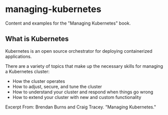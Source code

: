 # managing-kubernetes

Content and examples for the "Managing Kubernetes" book.

## What is Kubernetes

Kubernetes is an open source orchestrator for deploying containerized applications.

There are a variety of topics that make up the necessary skills for managing a Kubernetes cluster:

* How the cluster operates
* How to adjust, secure, and tune the cluster
* How to understand your cluster and respond when things go wrong
* How to extend your cluster with new and custom functionality

Excerpt From: Brendan Burns and Craig Tracey. "Managing Kubernetes."
